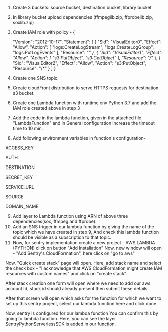 1. Create 3 buckets: source bucket, destination bucket, library bucket
2. In library bucket upload dependencies (ffmpeglib.zip, ffprobelib.zip, soxlib.zip)
3. Create IAM role with policy -
{

    "Version": "2012-10-17",
    "Statement": [
        {
            "Sid": "VisualEditor0",
            "Effect": "Allow",
            "Action": [
                "logs:CreateLogStream",
                "logs:CreateLogGroup",
                "logs:PutLogEvents"
            ],
            "Resource": "*"
        },
        {
            "Sid": "VisualEditor1",
            "Effect": "Allow",
            "Action": [
                "s3:PutObject",
                "s3:GetObject"
            ],
            "Resource": "<source bucket arn>/*"
        },
        {
            "Sid": "VisualEditor2",
            "Effect": "Allow",
            "Action": "s3:PutObject",
            "Resource": "<destination bucket arn>/*"
        }
    ]
}

4. Create one SNS topic.
5. Create cloudFront distribution to serve HTTPS requests for destination s3 bucket.
6. Create one Lambda function with runtime env Python 3.7 and add the IAM role created above in step 3
7. Add the code in the lambda function, given in the attached file "LambdaFunction" and in General configuration increase the timeout time to 10 min.
8. Add following environment variables in function's configuration-

ACCESS_KEY <aws account access key>

AUTH <same key which we used in backend as lambda api key>

DESTINATION <destination bucket name>

SECRET_KEY <aws account secret key>

SERVICE_URL <our backend service url>

SOURCE <source bucket name>

DOMAIN_NAME <cloudFrond distribution domain name>

9. Add layer to Lambda function using ARN of above three dependencies(sox, ffmpeg and ffprobe).
10. Add an SNS trigger in our lambda function by giving the name of the topic which we have created in step 9, And check this lambda function should be visible as a subscription to that topic.
11. Now, for sentry implementation create a new project - AWS LAMBDA (PYTHON)
click on button "Add Installation"
Now, new window will open - "Add Sentry's CloudFormation", here click on "go to aws"

Now, "Quick create stack" page will open. Here, add stack name and select the check box - "I acknowledge that AWS CloudFormation might create IAM resources with custom names" and click on "create stack".

After stack creation one form will open where we need to add our aws account Id, stack id should already present then submit these details.

After that screen will open which asks for the function for which we want to set up this sentry project, select our lambda function here and click done.

Now, sentry is configured for our lambda function
You can confirm this by going to lambda function. Here, you can see the layer SentryPythonServerlessSDK is added in our function.